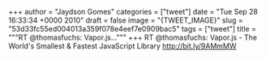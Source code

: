 
+++
author = "Jaydson Gomes"
categories = ["tweet"]
date = "Tue Sep 28 16:33:34 +0000 2010"
draft = false
image = "{TWEET_IMAGE}"
slug = "53d33fc55ed004013a359f078e4eef7e0909bac5"
tags = ["tweet"]
title = """RT @thomasfuchs: Vapor.js..."""
+++
RT @thomasfuchs: Vapor.js - The World's Smallest & Fastest JavaScript Library http://bit.ly/9AMmMW
